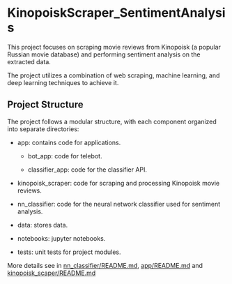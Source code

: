 # KinopoiskScraper_SentimentAnalysis

This project focuses on scraping movie reviews from Kinopoisk (a popular Russian movie database) and performing sentiment analysis on the extracted data.

The project utilizes a combination of web scraping, machine learning, and deep learning techniques to achieve it.

## Project Structure

The project follows a modular structure, with each component organized into separate directories:

- app: contains code for applications.

    - bot_app: code for telebot.

    - classifier_app: code for the classifier API.

- kinopoisk_scraper: code for scraping and processing Kinopoisk movie reviews.

- nn_classifier: code for the neural network classifier used for sentiment analysis.

- data: stores data.

- notebooks: jupyter notebooks.

- tests: unit tests for project modules.

More details see in [nn_classifier/README.md](nn_classifier/README.md), [app/README.md](app/README.md) and [kinopoisk_scaper/README.md](kinopoisk_scraper/README.md)